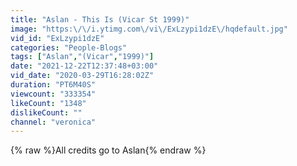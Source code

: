 ```yaml
---
title: "Aslan - This Is (Vicar St 1999)"
image: "https:\/\/i.ytimg.com\/vi\/ExLzypi1dzE\/hqdefault.jpg"
vid_id: "ExLzypi1dzE"
categories: "People-Blogs"
tags: ["Aslan","(Vicar","1999)"]
date: "2021-12-22T12:37:48+03:00"
vid_date: "2020-03-29T16:28:02Z"
duration: "PT6M40S"
viewcount: "333354"
likeCount: "1348"
dislikeCount: ""
channel: "veronica"
---
```

{% raw %}All credits go to Aslan{% endraw %}
